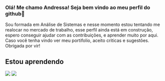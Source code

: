 ### Olá! Me chamo Andressa! Seja bem vindo ao meu perfil do github👋

Sou formada em Análise de Sistemas e nesse momento estou tentando me realocar no mercado de trabalho, esse perfil ainda está em construção, espero conseguir ajudar com as contribuições, e aprender muito por aqui. Caso você tenha vindo ver meu portifolio, aceito criticas e sugestões. Obrigada por vir! 


## Estou aprendendo

<img src="https://cdn.jsdelivr.net/gh/devicons/devicon/icons/java/java-original-wordmark.svg" /> <img src="https://cdn.jsdelivr.net/gh/devicons/devicon/icons/git/git-original.svg" />

          

<!--
**andylorrayne/andylorrayne** is a ✨ _special_ ✨ repository because its `README.md` (this file) appears on your GitHub profile.

Here are some ideas to get you started:

- 🔭 I’m currently working on ...
- 🌱 I’m currently learning ...
- 👯 I’m looking to collaborate on ...
- 🤔 I’m looking for help with ...
- 💬 Ask me about ...
- 📫 How to reach me: ...
- 😄 Pronouns: ...
- ⚡ Fun fact: ...
-->
